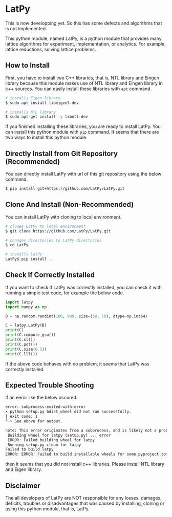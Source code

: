 # LatPy

This is now developping yet. So this has some defects and algorithms that is not implemented.

This python module, named LatPy, is a python module that provides many lattice algorithms for experiment, implementation, or analytics. For example, lattice reductions, solving lattice problems.

## How to Install

First, you have to install two C++ libraries, that is, NTL library and Eingen library because this module makes use of NTL library and Eingen library in c++ sources.
You can easily install these libraries with ``apt`` command.

```bash
# installs Eigen library
$ sudo apt install libeigen3-dev

# installs NTL library
$ sudo apt-get install -y libntl-dev
```

If you finished installing these libraries, you are ready to install LatPy. You can install this python module with ``pip`` command. It seems that there are two ways to install this python module.

## Directly Install from Git Repository (Recommended)

You can directly install LatPy with url of this git repository using the below command.

```bash
$ pip install git+https://github.com/LatPy/LatPy.git
```

## Clone And Install (Non-Recommended)

You can install LatPy with cloning to local environment.

```bash
# clones LatPy to local environment
$ git clone https://github.com/LatPy/LatPy.git

# changes directories to LatPy directories
$ cd LatPy

# installs LatPy
LatPy$ pip install .
```

## Check If Correctly Installed

If you want to check if LatPy was correctly installed, you can check it with running a simple test code, for example the below code.

```python
import latpy
import numpy as np

B = np.random.randint(100, 999, size=(50, 50), dtype=np.int64)

C = latpy.LatPy(B)
print(C)
print(C.compute_gso())
print(C.sl())
print(C.pot())
print(C.size(0.5))
print(C.lll())
```

If the above code behaves with no problem, it seems that LatPy was correctly installed.

## Expected Trouble Shooting

If an eeror like the below occured:

```bash
error: subprocess-exited-with-error 
× python setup.py bdist_wheel did not run successfully. 
│ exit code: 1 
╰─> See above for output. 

note: This error originates from a subprocess, and is likely not a problem with pip. 
 Building wheel for latpy (setup.py) ... error 
 ERROR: Failed building wheel for latpy 
 Running setup.py clean for latpy 
Failed to build latpy 
ERROR: ERROR: Failed to build installable wheels for some pyproject.toml based projects (latpy)
```

then it seems that you did not install c++ libraries. Please install NTL library and Eigen library.

## Disclaimer

The all developers of LatPy are NOT responsible for any losses, damages, deficits, troubles or disadvantages that was caused by installing, cloning or using this python module, that is, LatPy.
